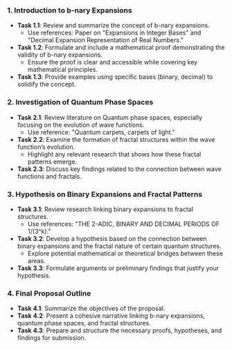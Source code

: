 ### 1. **Introduction to b-nary Expansions**
   - **Task 1.1**: Review and summarize the concept of b-nary expansions.
     - Use references: Paper on "Expansions in Integer Bases" and "Decimal Expansion Representation of Real Numbers."
   - **Task 1.2**: Formulate and include a mathematical proof demonstrating the validity of b-nary expansions.
     - Ensure the proof is clear and accessible while covering key mathematical principles.
   - **Task 1.3**: Provide examples using specific bases (binary, decimal) to solidify the concept.

### 2. **Investigation of Quantum Phase Spaces**
   - **Task 2.1**: Review literature on Quantum phase spaces, especially focusing on the evolution of wave functions.
     - Use reference: "Quantum carpets, carpets of light."
   - **Task 2.2**: Examine the formation of fractal structures within the wave function’s evolution.
     - Highlight any relevant research that shows how these fractal patterns emerge.
   - **Task 2.3**: Discuss key findings related to the connection between wave functions and fractals.

### 3. **Hypothesis on Binary Expansions and Fractal Patterns**
   - **Task 3.1**: Review research linking binary expansions to fractal structures.
     - Use references: "THE 2-ADIC, BINARY AND DECIMAL PERIODS OF 1/(3^k)."
   - **Task 3.2**: Develop a hypothesis based on the connection between binary expansions and the fractal nature of certain quantum structures.
     - Explore potential mathematical or theoretical bridges between these areas.
   - **Task 3.3**: Formulate arguments or preliminary findings that justify your hypothesis.

### 4. **Final Proposal Outline**
   - **Task 4.1**: Summarize the objectives of the proposal.
   - **Task 4.2**: Present a cohesive narrative linking b-nary expansions, quantum phase spaces, and fractal structures.
   - **Task 4.3**: Prepare and structure the necessary proofs, hypotheses, and findings for submission.
